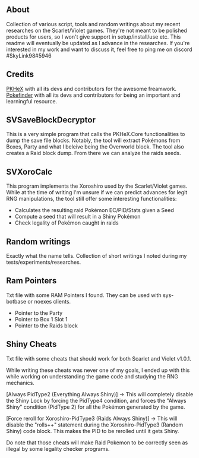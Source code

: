 ## About
Collection of various script, tools and random writings about my recent researches on the Scarlet/Violet games. 
They're not meant to be polished products for users, so I won't give support in setup/install/use etc.
This readme will eventually be updated as I advance in the researches.
If you're interested in my work and want to discuss it, feel free to ping me on discord #SkyLink98#5946

## Credits
[PKHeX](https://github.com/kwsch/PKHeX) with all its devs and contributors for the awesome freamwork. 
[Pokefinder](https://github.com/Admiral-Fish/PokeFinder) with all its devs and contributors for being an important and learningful resource.

## SVSaveBlockDecryptor
This is a very simple program that calls the PKHeX.Core functionalities to dump the save file blocks.
Notably, the tool will extract Pokémons from Boxes, Party and what I beleive being the Overworld block.
The tool also creates a Raid block dump. From there we can analyze the raids seeds.

## SVXoroCalc
This program implements the Xoroshiro used by the Scarlet/Violet games.
While at the time of writing I'm unsure if we can predict advances for legit RNG manipulations, the tool still offer some interesting functionalities:
* Calculates the resulting raid Pokémon EC/PID/Stats given a Seed
* Compute a seed that will result in a Shiny Pokémon
* Check legality of Pokémon caught in raids

## Random writings
Exactly what the name tells. Collection of short writings I noted during my tests/experiments/researches.

## Ram Pointers
Txt file with some RAM Pointers I found. They can be used with sys-botbase or noexes clients.
* Pointer to the Party
* Pointer to Box 1 Slot 1
* Pointer to the Raids block

## Shiny Cheats
Txt file with some cheats that should work for both Scarlet and Violet v1.0.1.

While writing these cheats was never one of my goals, I ended up with this while working on understanding the game code and studying the RNG mechanics.

[Always PidType2 (Everything Always Shiny)] -> This will completely disable the Shiny Lock by forcing the PidType4 condition, and forces the "Always Shiny" condition (PidType 2) for all the Pokémon generated by the game.

[Force reroll for Xoroshiro-PidType3 (Raids Always Shiny)] -> This will disable the "rolls++" statement during the Xoroshiro-PidType3 (Random Shiny) code block. This makes the PID to be rerolled until it gets Shiny.

Do note that those cheats will make Raid Pokemon to be correctly seen as illegal by some legality checker programs.
